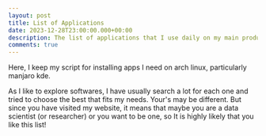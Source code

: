 ```yaml
---
layout: post
title: List of Applications
date: 2023-12-28T23:00:00.000+00:00
description: The list of applications that I use daily on my main production machine 
comments: true
---
```


Here, I keep my script for installing apps I need on arch linux, particularly manjaro kde. 

As I like to explore softwares, I have usually search a lot for each one and tried to choose the best that fits my needs. Your's may be different. But since you have visited my website, it means that maybe you are a data scientist (or researcher) or you want to be one, so It is highly likely that you like this list! 